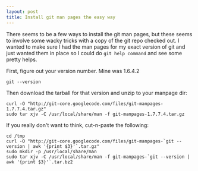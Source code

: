 ```yaml
---
layout: post
title: Install git man pages the easy way
---
```


There seems to be a few ways to install the git man pages, but these seems to involve some wacky tricks with a copy of the git repo checked out. I wanted to make sure I had the man pages for my exact version of git and just wanted them in place so I could do `git help command` and see some pretty helps.

First, figure out your version number. Mine was 1.6.4.2 

    git --version

Then download the tarball for that version and unzip to your manpage dir:

    curl -O "http://git-core.googlecode.com/files/git-manpages-1.7.7.4.tar.gz"
    sudo tar xjv -C /usr/local/share/man -f git-manpages-1.7.7.4.tar.gz

If you really don't want to think, cut-n-paste the following:

    cd /tmp
    curl -O "http://git-core.googlecode.com/files/git-manpages-`git --version | awk '{print $3}'`.tar.gz"
    sudo mkdir -p /usr/local/share/man
    sudo tar xjv -C /usr/local/share/man -f git-manpages-`git --version | awk '{print $3}'`.tar.bz2


